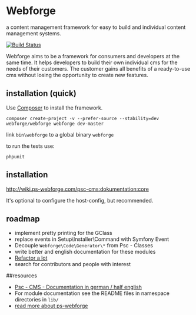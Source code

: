 # Webforge
a content management framework for easy to build and individual content management systems.

[![Build Status](https://secure.travis-ci.org/pscheit/webforge.png)](http://travis-ci.org/pscheit/webforge)

Webforge aims to be a framework for consumers and developers at the same time. It helps developers to build their own individual cms for the needs of their customers. The customer gains all benefits of a ready-to-use cms without losing the opportunity to create new features.

## installation (quick)
Use [Composer](http://getcomposer.org) to install the framework.
```
composer create-project -v --prefer-source --stability=dev webforge/webforge webforge dev-master
```

link ``bin\webforge`` to a global binary ``webforge``

to run the tests use:
```
phpunit
```

## installation

http://wiki.ps-webforge.com/psc-cms:dokumentation:core

It's optional to configure the host-config, but recommended.

## roadmap
  - implement pretty printing for the GClass
  - replace events in Setup\Installer\Command with Symfony Event
  - Decouple `Webforge\Code\Generator\*` from Psc - Classes
  - write better and english documentation for these modules
  - [Refactor a lot](http://wiki.ps-webforge.com/psc-cms:start#refactoring-roadmap)
  - search for contributors and people with interest

##resources
  - [Psc - CMS - Documentation in german / half english](http://wiki.ps-webforge.com/psc-cms:start)
  - For module documentation see the README files in namespace directories in ``lib/``
  - [read more about ps-webforge](http://www.ps-webforge.com)
